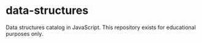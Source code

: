 # data-structures
Data structures catalog in JavaScript. This repository exists for educational purposes only.
